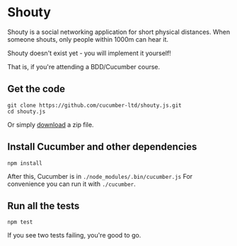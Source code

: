 # Shouty

Shouty is a social networking application for short physical distances.
When someone shouts, only people within 1000m can hear it.

Shouty doesn't exist yet - you will implement it yourself!

That is, if you're attending a BDD/Cucumber course.

## Get the code

    git clone https://github.com/cucumber-ltd/shouty.js.git
    cd shouty.js

Or simply [download](https://github.com/cucumber-ltd/shouty.js/archive/master.zip) a zip file.

## Install Cucumber and other dependencies

    npm install

After this, Cucumber is in `./node_modules/.bin/cucumber.js`
For convenience you can run it with `./cucumber`.

## Run all the tests

    npm test
    
If you see two tests failing, you're good to go.
